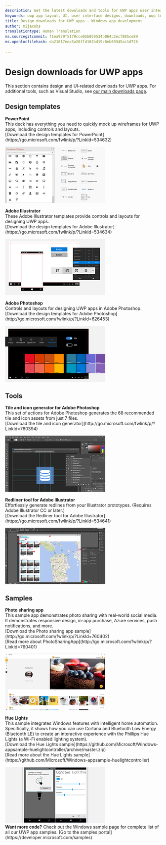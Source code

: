 ```yaml
---
description: Get the latest downloads and tools for UWP apps user interface layout and controls designs.
keywords: uwp app layout, UI, user interface designs, downloads, uwp tools
title: Design downloads for UWP apps - Windows app development
author: mijacobs
translationtype: Human Translation
ms.sourcegitcommit: f1ea979f5179cce0bb059534b064c2ecf805ce89
ms.openlocfilehash: da21817eea3a26ffd162bd19c8eb69345ac1d726

---
```


<link rel="stylesheet" href="https://az835927.vo.msecnd.net/sites/uwp/Resources/css/custom.css"> 

# Design downloads for UWP apps


This section contains design and UI-related downloads for UWP apps. For additional tools, such as Visual Studio, see [our main downloads page](https://developer.microsoft.com/downloads). 


## Design templates

<div class="side-by-side">
<div class="side-by-side-content">
  <div class="side-by-side-content-left">
    <p><b>PowerPoint</b><br/>
This deck has everything you need to quickly mock up wireframes for UWP apps, including controls and layouts.<br/>[Download the design templates for PowerPoint](https://go.microsoft.com/fwlink/p/?LinkId=534632)</p>
  </div>
  <div class="side-by-side-content-right">
<a href="https://go.microsoft.com/fwlink/p/?LinkId=534632"><img src="images/powerpoint.jpg" alt="Download the PowerPoint design templates" /></a>
  </div>
</div>
</div>

<div class="side-by-side">
<div class="side-by-side-content">
  <div class="side-by-side-content-left">
            <p><b>Adobe Illustrator</b><br/>
These Adobe Illustrator templates provide controls and layouts for designing UWP apps.<br/>[Download the design templates for Adobe Illustrator](https://go.microsoft.com/fwlink/p/?LinkId=534634)</p>    
  </div>
  <div class="side-by-side-content-right">
<a href="https://go.microsoft.com/fwlink/p/?LinkId=534634"><img src="images/illustrator.jpg" alt="Download the design templates for Adobe Illustrator" /></a>
  </div>
</div>
</div>

<div class="side-by-side">
<div class="side-by-side-content">
  <div class="side-by-side-content-left">
            <p><b>Adobe Photoshop</b><br/>
Controls and layouts for designing UWP apps in Adobe Photoshop.<br/>[Download the design templates for Adobe Photoshop](http://go.microsoft.com/fwlink/p/?LinkId=626453)</p>    
  </div>
  <div class="side-by-side-content-right">
<a href="http://go.microsoft.com/fwlink/p/?LinkId=626453"><img src="images/photoshop.jpg" alt="Download the design templates for Adobe Photoshop" /></a>
  </div>
</div>
</div>

## Tools

<div class="side-by-side">
<div class="side-by-side-content">
  <div class="side-by-side-content-left">
            <p><b>Tile and icon generator for Adobe Photoshop</b><br/>
This set of actions for Adobe Photoshop generates the 68 recommended tile and icon assets from just 7 files. <br/>[Download the tile and icon generator](http://go.microsoft.com/fwlink/p/?LinkId=760394)</p>    
  </div>
  <div class="side-by-side-content-right">
<a href="http://go.microsoft.com/fwlink/p/?LinkId=760394"><img src="images/tile-icon-generator.png" alt="Download the tile and icon generator" /></a>
  </div>
</div>
</div>

<div class="side-by-side">
<div class="side-by-side-content">
  <div class="side-by-side-content-left">
            <p><b>Redliner tool for Adobe Illustrator</b><br/>
Effortlessly generate redlines from your Illustrator prototypes. (Requires Adobe Illustrator CC or later.)<br/>[Download the Redliner tool for Adobe Illustrator](https://go.microsoft.com/fwlink/p/?LinkId=534641)</p>  
  </div>
  <div class="side-by-side-content-right">
<a href="https://go.microsoft.com/fwlink/p/?LinkId=534641"><img src="images/redliner-tool.png" alt="Download the Redliner tool for Adobe Illustrator" /></a>
  </div>
</div>
</div>

## Samples

<div class="side-by-side">
<div class="side-by-side-content">
  <div class="side-by-side-content-left">
            <p><b>Photo sharing app</b> <br/>
This sample app demonstrates photo sharing with real-world social media. It demonstrates responsive design, in-app purchase, Azure services, push notifications, and more. <br/>[Download the Photo sharing app sample](http://go.microsoft.com/fwlink/p/?LinkId=760402)<br/>[Read more about PhotoSharingApp](http://go.microsoft.com/fwlink/p/?LinkId=760401)</p>    
  </div>
  <div class="side-by-side-content-right">
<a href="http://go.microsoft.com/fwlink/p/?LinkId=760402"><img src="images/photo-sharing.png" alt="Download the Photo sharing app sample" /></a>
  </div>
</div>
</div>

<div class="side-by-side">
<div class="side-by-side-content">
  <div class="side-by-side-content-left">
            <p><b>Hue Lights </b><br/>
This sample integrates Windows features with intelligent home automation. Specifically, it shows how you can use Cortana and Bluetooth Low Energy (Bluetooth LE) to create an interactive experience with the Phillips Hue Lights (a Wi-Fi enabled lighting system). <br/>[Download the Hue Lights sample](https://github.com/Microsoft/Windows-appsample-huelightcontroller/archive/master.zip)<br/>[Read more about the Hue Lights sample](https://github.com/Microsoft/Windows-appsample-huelightcontroller)</p>    
  </div>
  <div class="side-by-side-content-right">
<a href="https://github.com/Microsoft/Windows-appsample-huelightcontroller/archive/master.zip"><img src="images/hue-lights.png" alt="Download the Hue Lights sample" /></a>
  </div>
</div>
</div>
<b>Want more code?</b> Check out the Windows sample page for complete list of all our UWP app samples. [Go to the samples portal](https://developer.microsoft.com/samples)


<!--HONumber=Aug16_HO5-->


